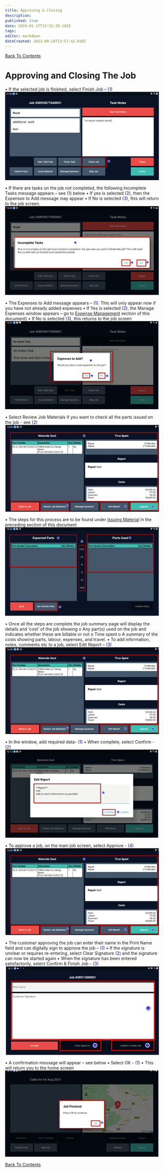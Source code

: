 ```yaml
---
title: Approving & Closing
description: 
published: true
date: 2024-01-17T13:31:28.103Z
tags: 
editor: markdown
dateCreated: 2023-09-14T12:57:42.038Z
---
```


[Back To Contents](.)
# Approving and Closing The Job

•	If the selected job is finished, select Finish Job – (<span style="color:blue">1</span>)
![mfs_37.png](/mfsassets/mfs_37.png)

•	If there are tasks on the job not completed, the following Incomplete Tasks message appears – see (<span style="color:blue">1</span>) below
•	If yes is selected (<span style="color:blue">2</span>), then the Expenses to Add message may appear
•	If No is selected (<span style="color:blue">3</span>), this will return to the job screen.
![mfs_38.png](/mfsassets/mfs_38.png)

•	The Expenses to Add message appears – (<span style="color:blue">1</span>). This will only appear now if you have not already added expenses
•	If Yes is selected (<span style="color:blue">2</span>), the Manage Expenses window appears – go to [Expense Management](/AppsDrafts/MFS/UserGuides/WorkingWithExpenses) section of this document)
•	If No is selected (<span style="color:blue">3</span>), this returns to the job screen
![mfs_39.png](/mfsassets/mfs_39.png)

•	Select Review Job Materials if you want to check all the parts issued on the job - see (<span style="color:blue">2</span>)
![mfs_34.png](/mfsassets/mfs_34.png)

•	The steps for this process are to be found under [Issuing Material](/AppsDrafts/MFS/UserGuides/IssuingMaterial) in the preceding section of this document
![mfs_41.png](/mfsassets/mfs_41.png)

•	Once all the steps are complete the job summary page will display the details and ‘cost’ of the job showing
o	Any part(s) used on the job and indicates whether these are billable or not
o	Time spent
o	A summary of the costs showing parts, labour, expenses, and travel.
•	To add information, notes, comments etc to a job, select Edit Report – (<span style="color:blue">3</span>)
![mfs_34.png](/mfsassets/mfs_34.png)

•	In the window, add required data- (<span style="color:blue">1</span>)
•	When complete, select Confirm - (<span style="color:blue">2</span>)
![mfs_44.png](/mfsassets/mfs_44.png)

•	To approve a job, on the main job screen, select Approve - (<span style="color:blue">4</span>)
![mfs_34.png](/mfsassets/mfs_34.png)

•	The customer approving the job can enter their name in the Print Name field and can digitally sign to approve the job – (<span style="color:blue">1</span>)
•	If the signature is unclear or requires re-entering, select Clear Signature (<span style="color:blue">2</span>) and the signature can now be started again
•	When the signature has been entered satisfactorily, select Confirm & Finish Job - (<span style="color:blue">3</span>)
![mfs_35.png](/mfsassets/mfs_35.png)

•	A confirmation message will appear – see below
•	Select OK - (<span style="color:blue">1</span>)
•	This will return you to the home screen
![mfs_36.png](/mfsassets/mfs_36.png)

[Back To Contents](.)
